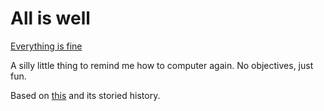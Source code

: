 # All is well

[Everything is fine](https://everything.isfine.lol)


A silly little thing to remind me how to computer again. No objectives, just fun.

Based on [this](https://sarahserinde.tumblr.com/post/647312035895443456/hey-friends-ive-had-several-people-ask-about) and its storied history.
